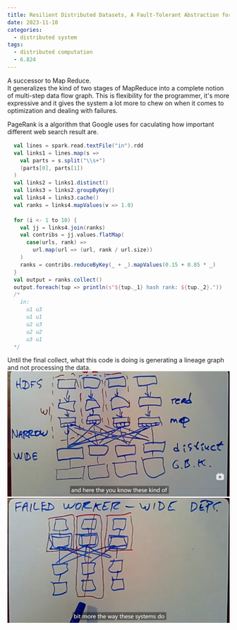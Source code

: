 ```yaml
---
title: Resilient Distributed Datasets, A Fault-Tolerant Abstraction for In-Memory Cluster Computing
date: 2023-11-10
categories:
  - distributed system
tags:
  - distributed computation
  - 6.824
---
```

A successor to Map Reduce.  
It generalizes the kind of two stages of MapReduce into a complete notion of multi-step data flow graph. This is flexibility for the programmer, it's more expressive and it gives the system a lot more to chew on when it comes to optimization and dealing with failures.  


PageRank is a algorithm that Google uses for caculating how important different web search result are. 
```scala
  val lines = spark.read.textFile("in").rdd
  val links1 = lines.map(s => 
    val parts = s.split("\\s+")
    (parts[0], parts[1])
  )
  val links2 = links1.distinct()
  val links3 = links2.groupByKey()
  val links4 = links3.cache()
  val ranks = links4.mapValues(v => 1.0)

  for (i <- 1 to 10) {
    val jj = links4.join(ranks)
    val contribs = jj.values.flatMap(
      case(urls, rank) => 
        url.map(url => (url, rank / url.size))
    )
    ranks = contribs.reduceByKey(_ + _).mapValues(0.15 + 0.85 * _)
  }
  val output = ranks.collect()
  output.foreach(tup => println(s"${tup._1} hash rank: ${tup._2}."))
  /*
    in: 
      u1 u3
      u1 u1
      u2 u3
      u2 u2
      u3 u1
  */
```
 
Until the final collect, what this code is doing is generating a lineage graph and not processing the data.
![](../../.vuepress/public/spark/figure1.png#pic_center)
![](../../.vuepress/public/spark/figure2.png#pic_center)